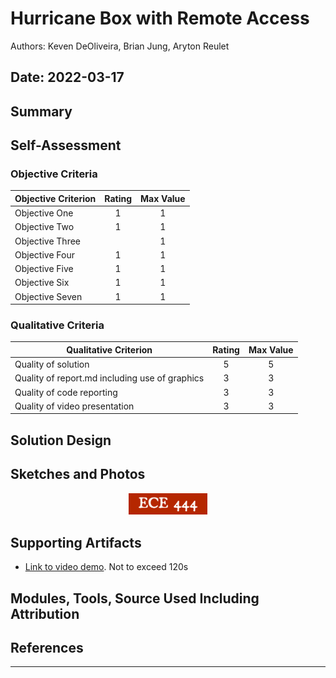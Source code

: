 # Hurricane Box with Remote Access
Authors: Keven DeOliveira, Brian Jung, Aryton Reulet

Date: 2022-03-17
-----

## Summary


## Self-Assessment

### Objective Criteria

| Objective Criterion | Rating | Max Value  | 
|---------------------------------------------|:-----------:|:---------:|
| Objective One | 1  |  1     | 
| Objective Two | 1 |  1     | 
| Objective Three |  |  1     | 
| Objective Four | 1 |  1     | 
| Objective Five | 1 |  1     | 
| Objective Six | 1 |  1     | 
| Objective Seven | 1 |  1     | 


### Qualitative Criteria

| Qualitative Criterion | Rating | Max Value  | 
|---------------------------------------------|:-----------:|:---------:|
| Quality of solution | 5 |  5     | 
| Quality of report.md including use of graphics | 3 |  3     | 
| Quality of code reporting | 3 |  3     | 
| Quality of video presentation | 3 |  3     | 


## Solution Design



## Sketches and Photos
<center><img src="./images/ece444.png" width="25%" /></center>  
<center> </center>


## Supporting Artifacts
- [Link to video demo](). Not to exceed 120s


## Modules, Tools, Source Used Including Attribution

## References

-----

